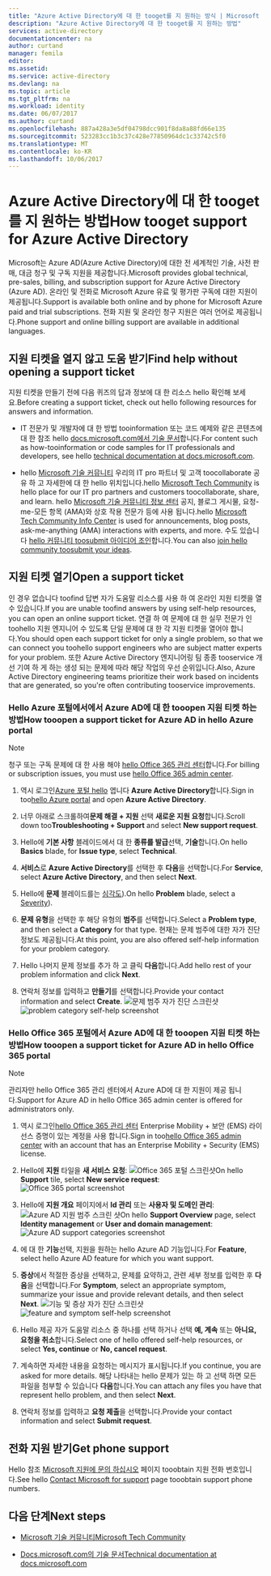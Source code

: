 ```yaml
---
title: "Azure Active Directory에 대 한 tooget를 지 원하는 방식 | Microsoft Docs"
description: "Azure Active Directory에 대 한 tooget를 지 원하는 방법"
services: active-directory
documentationcenter: na
author: curtand
manager: femila
editor: 
ms.assetid: 
ms.service: active-directory
ms.devlang: na
ms.topic: article
ms.tgt_pltfrm: na
ms.workload: identity
ms.date: 06/07/2017
ms.author: curtand
ms.openlocfilehash: 887a428a3e5df04798dcc901f8da8a88fd66e135
ms.sourcegitcommit: 523283cc1b3c37c428e77850964dc1c33742c5f0
ms.translationtype: MT
ms.contentlocale: ko-KR
ms.lasthandoff: 10/06/2017
---
```

# <a name="how-tooget-support-for-azure-active-directory"></a><span data-ttu-id="8af37-103">Azure Active Directory에 대 한 tooget를 지 원하는 방법</span><span class="sxs-lookup"><span data-stu-id="8af37-103">How tooget support for Azure Active Directory</span></span>


<span data-ttu-id="8af37-104">Microsoft는 Azure AD(Azure Active Directory)에 대한 전 세계적인 기술, 사전 판매, 대금 청구 및 구독 지원을 제공합니다.</span><span class="sxs-lookup"><span data-stu-id="8af37-104">Microsoft provides global technical, pre-sales, billing, and subscription support for Azure Active Directory (Azure AD).</span></span> <span data-ttu-id="8af37-105">온라인 및 전화로 Microsoft Azure 유료 및 평가판 구독에 대한 지원이 제공됩니다.</span><span class="sxs-lookup"><span data-stu-id="8af37-105">Support is available both online and by phone for Microsoft Azure paid and trial subscriptions.</span></span> <span data-ttu-id="8af37-106">전화 지원 및 온라인 청구 지원은 여러 언어로 제공됩니다.</span><span class="sxs-lookup"><span data-stu-id="8af37-106">Phone support and online billing support are available in additional languages.</span></span> 

## <a name="find-help-without-opening-a-support-ticket"></a><span data-ttu-id="8af37-107">지원 티켓을 열지 않고 도움 받기</span><span class="sxs-lookup"><span data-stu-id="8af37-107">Find help without opening a support ticket</span></span>

<span data-ttu-id="8af37-108">지원 티켓을 만들기 전에 다음 퀴즈의 답과 정보에 대 한 리소스 hello 확인해 보세요.</span><span class="sxs-lookup"><span data-stu-id="8af37-108">Before creating a support ticket, check out hello following resources for answers and information.</span></span> 

* <span data-ttu-id="8af37-109">IT 전문가 및 개발자에 대 한 방법 tooinformation 또는 코드 예제와 같은 콘텐츠에 대 한 참조 hello [docs.microsoft.com에서 기술 문서](https://docs.microsoft.com/azure/active-directory/)합니다.</span><span class="sxs-lookup"><span data-stu-id="8af37-109">For content such as how-tooinformation or code samples for IT professionals and developers, see hello [technical documentation at docs.microsoft.com](https://docs.microsoft.com/azure/active-directory/).</span></span>

* <span data-ttu-id="8af37-110">hello [Microsoft 기술 커뮤니티](https://techcommunity.microsoft.com/) 우리의 IT pro 파트너 및 고객 toocollaborate 공유 하 고 자세한에 대 한 hello 위치입니다.</span><span class="sxs-lookup"><span data-stu-id="8af37-110">hello [Microsoft Tech Community](https://techcommunity.microsoft.com/) is hello place for our IT pro partners and customers toocollaborate, share, and learn.</span></span> <span data-ttu-id="8af37-111">hello [Microsoft 기술 커뮤니티 정보 센터](https://techcommunity.microsoft.com/t5/Community-Info-Center/ct-p/Community-Info-Center) 공지, 블로그 게시물, 요청-me-모든 항목 (AMA)와 상호 작용 전문가 등에 사용 됩니다.</span><span class="sxs-lookup"><span data-stu-id="8af37-111">hello [Microsoft Tech Community Info Center](https://techcommunity.microsoft.com/t5/Community-Info-Center/ct-p/Community-Info-Center) is used for announcements, blog posts, ask-me-anything (AMA) interactions with experts, and more.</span></span> <span data-ttu-id="8af37-112">수도 있습니다 [hello 커뮤니티 toosubmit 아이디어 조인](https://techcommunity.microsoft.com/t5/Communities/ct-p/communities)합니다.</span><span class="sxs-lookup"><span data-stu-id="8af37-112">You can also [join hello community toosubmit your ideas](https://techcommunity.microsoft.com/t5/Communities/ct-p/communities).</span></span>


## <a name="open-a-support-ticket"></a><span data-ttu-id="8af37-113">지원 티켓 열기</span><span class="sxs-lookup"><span data-stu-id="8af37-113">Open a support ticket</span></span>

<span data-ttu-id="8af37-114">인 경우 없습니다 toofind 답변 자가 도움말 리소스를 사용 하 여 온라인 지원 티켓을 열 수 있습니다.</span><span class="sxs-lookup"><span data-stu-id="8af37-114">If you are unable toofind answers by using self-help resources, you can open an online support ticket.</span></span> <span data-ttu-id="8af37-115">연결 하 여 문제에 대 한 실무 전문가 인 toohello 지원 엔지니어 수 있도록 단일 문제에 대 한 각 지원 티켓을 열어야 합니다.</span><span class="sxs-lookup"><span data-stu-id="8af37-115">You should open each support ticket for only a single problem, so that we can connect you toohello support engineers who are subject matter experts for your problem.</span></span> <span data-ttu-id="8af37-116">또한 Azure Active Directory 엔지니어링 팀 종종 tooservice 개선 기여 하 게 하는 생성 되는 문제에 따라 해당 작업의 우선 순위입니다.</span><span class="sxs-lookup"><span data-stu-id="8af37-116">Also, Azure Active Directory engineering teams prioritize their work based on incidents that are generated, so you're often contributing tooservice improvements.</span></span>

### <a name="how-tooopen-a-support-ticket-for-azure-ad-in-hello-azure-portal"></a><span data-ttu-id="8af37-117">Hello Azure 포털에서에서 Azure AD에 대 한 tooopen 지원 티켓 하는 방법</span><span class="sxs-lookup"><span data-stu-id="8af37-117">How tooopen a support ticket for Azure AD in hello Azure portal</span></span>

> [!NOTE]
> <span data-ttu-id="8af37-118">청구 또는 구독 문제에 대 한 사용 해야 [hello Office 365 관리 센터](https://portal.office.com)합니다.</span><span class="sxs-lookup"><span data-stu-id="8af37-118">For billing or subscription issues, you must use [hello Office 365 admin center](https://portal.office.com).</span></span>
> 

1. <span data-ttu-id="8af37-119">역시 로그인[Azure 포털 hello](https://portal.azure.com) 엽니다 **Azure Active Directory**합니다.</span><span class="sxs-lookup"><span data-stu-id="8af37-119">Sign in too[hello Azure portal](https://portal.azure.com) and open **Azure Active Directory**.</span></span>
   
2. <span data-ttu-id="8af37-120">너무 아래로 스크롤하여**문제 해결 + 지원** 선택 **새로운 지원 요청**합니다.</span><span class="sxs-lookup"><span data-stu-id="8af37-120">Scroll down too**Troubleshooting + Support** and select **New support request**.</span></span>
   
3. <span data-ttu-id="8af37-121">Hello에 **기본 사항** 블레이드에서 대 한 **종류를 발급**선택, **기술**합니다.</span><span class="sxs-lookup"><span data-stu-id="8af37-121">On hello **Basics** blade, for **Issue type**, select **Technical**.</span></span>
   
4. <span data-ttu-id="8af37-122">**서비스**로 **Azure Active Directory**를 선택한 후 **다음**을 선택합니다.</span><span class="sxs-lookup"><span data-stu-id="8af37-122">For **Service**, select **Azure Active Directory**, and then select **Next**.</span></span>

5. <span data-ttu-id="8af37-123">Hello에 **문제** 블레이드를는 [심각도](https://azure.microsoft.com/support/plans/response/)).</span><span class="sxs-lookup"><span data-stu-id="8af37-123">On hello **Problem** blade, select a [Severity](https://azure.microsoft.com/support/plans/response/)).</span></span>
  
6. <span data-ttu-id="8af37-124">**문제 유형**을 선택한 후 해당 유형의 **범주**를 선택합니다.</span><span class="sxs-lookup"><span data-stu-id="8af37-124">Select a **Problem type**, and then select a **Category** for that type.</span></span> <span data-ttu-id="8af37-125">현재는 문제 범주에 대한 자가 진단 정보도 제공됩니다.</span><span class="sxs-lookup"><span data-stu-id="8af37-125">At this point, you are also offered self-help information for your problem category.</span></span>
  
7. <span data-ttu-id="8af37-126">Hello 나머지 문제 정보를 추가 하 고 클릭 **다음**합니다.</span><span class="sxs-lookup"><span data-stu-id="8af37-126">Add hello rest of your problem information and click **Next**.</span></span>
  
8. <span data-ttu-id="8af37-127">연락처 정보를 입력하고 **만들기**를 선택합니다.</span><span class="sxs-lookup"><span data-stu-id="8af37-127">Provide your contact information and select **Create**.</span></span>
  <span data-ttu-id="8af37-128">![문제 범주 자가 진단 스크린샷](./media/active-directory-troubleshooting-support-howto/open-support-ticket.png)</span><span class="sxs-lookup"><span data-stu-id="8af37-128">![problem category self-help screenshot](./media/active-directory-troubleshooting-support-howto/open-support-ticket.png)</span></span>

### <a name="how-tooopen-a-support-ticket-for-azure-ad-in-hello-office-365-portal"></a><span data-ttu-id="8af37-129">Hello Office 365 포털에서 Azure AD에 대 한 tooopen 지원 티켓 하는 방법</span><span class="sxs-lookup"><span data-stu-id="8af37-129">How tooopen a support ticket for Azure AD in hello Office 365 portal</span></span>

> [!NOTE]
> <span data-ttu-id="8af37-130">관리자만 hello Office 365 관리 센터에서 Azure AD에 대 한 지원이 제공 됩니다.</span><span class="sxs-lookup"><span data-stu-id="8af37-130">Support for Azure AD in hello Office 365 admin center is offered for administrators only.</span></span>
> 

1. <span data-ttu-id="8af37-131">역시 로그인[hello Office 365 관리 센터](https://portal.office.com) Enterprise Mobility + 보안 (EMS) 라이선스 증명이 있는 계정을 사용 합니다.</span><span class="sxs-lookup"><span data-stu-id="8af37-131">Sign in too[hello Office 365 admin center](https://portal.office.com) with an account that has an Enterprise Mobility + Security (EMS) license.</span></span>

2. <span data-ttu-id="8af37-132">Hello에 **지원** 타일을 **새 서비스 요청**: ![Office 365 포털 스크린샷](./media/active-directory-troubleshooting-support-howto/office-portal.png)</span><span class="sxs-lookup"><span data-stu-id="8af37-132">On hello **Support** tile, select **New service request**: ![Office 365 portal screenshot](./media/active-directory-troubleshooting-support-howto/office-portal.png)</span></span>

3. <span data-ttu-id="8af37-133">Hello에 **지원 개요** 페이지에서 **Id 관리** 또는 **사용자 및 도메인 관리**: ![Azure AD 지원 범주 스크린 샷](./media/active-directory-troubleshooting-support-howto/select-identity.png)</span><span class="sxs-lookup"><span data-stu-id="8af37-133">On hello **Support Overview** page, select **Identity management** or **User and domain management**: ![Azure AD support categories screenshot](./media/active-directory-troubleshooting-support-howto/select-identity.png)</span></span>

4. <span data-ttu-id="8af37-134">에 대 한 **기능**선택, 지원을 원하는 hello Azure AD 기능입니다.</span><span class="sxs-lookup"><span data-stu-id="8af37-134">For **Feature**, select hello Azure AD feature for which you want support.</span></span>

5. <span data-ttu-id="8af37-135">**증상**에서 적절한 증상을 선택하고, 문제를 요약하고, 관련 세부 정보를 입력한 후 **다음**을 선택합니다.</span><span class="sxs-lookup"><span data-stu-id="8af37-135">For **Symptom**, select an appropriate symptom, summarize your issue and provide relevant details, and then select **Next**.</span></span>
  <span data-ttu-id="8af37-136">![기능 및 증상 자가 진단 스크린샷](./media/active-directory-troubleshooting-support-howto/open-service-request.png)</span><span class="sxs-lookup"><span data-stu-id="8af37-136">![feature and symptom self-help screenshot](./media/active-directory-troubleshooting-support-howto/open-service-request.png)</span></span>

6. <span data-ttu-id="8af37-137">Hello 제공 자가 도움말 리소스 중 하나를 선택 하거나 선택 **예, 계속** 또는 **아니요, 요청을 취소**합니다.</span><span class="sxs-lookup"><span data-stu-id="8af37-137">Select one of hello offered self-help resources, or select **Yes, continue** or **No, cancel request**.</span></span>

7. <span data-ttu-id="8af37-138">계속하면 자세한 내용을 요청하는 메시지가 표시됩니다.</span><span class="sxs-lookup"><span data-stu-id="8af37-138">If you continue, you are asked for more details.</span></span> <span data-ttu-id="8af37-139">해당 나타내는 hello 문제가 있는 하 고 선택 하면 모든 파일을 첨부할 수 있습니다 **다음**합니다.</span><span class="sxs-lookup"><span data-stu-id="8af37-139">You can attach any files you have that represent hello problem, and then select **Next**.</span></span>

8. <span data-ttu-id="8af37-140">연락처 정보를 입력하고 **요청 제출**을 선택합니다.</span><span class="sxs-lookup"><span data-stu-id="8af37-140">Provide your contact information and select **Submit request**.</span></span>

## <a name="get-phone-support"></a><span data-ttu-id="8af37-141">전화 지원 받기</span><span class="sxs-lookup"><span data-stu-id="8af37-141">Get phone support</span></span>

<span data-ttu-id="8af37-142">Hello 참조 [Microsoft 지원에 문의 하십시오](https://portal.office.com/Support/ContactUs.aspx) 페이지 tooobtain 지원 전화 번호입니다.</span><span class="sxs-lookup"><span data-stu-id="8af37-142">See hello [Contact Microsoft for support](https://portal.office.com/Support/ContactUs.aspx) page tooobtain support phone numbers.</span></span>

##  <a name="next-steps"></a><span data-ttu-id="8af37-143">다음 단계</span><span class="sxs-lookup"><span data-stu-id="8af37-143">Next steps</span></span>

* [<span data-ttu-id="8af37-144">Microsoft 기술 커뮤니티</span><span class="sxs-lookup"><span data-stu-id="8af37-144">Microsoft Tech Community</span></span>](https://techcommunity.microsoft.com/)

* [<span data-ttu-id="8af37-145">Docs.microsoft.com의 기술 문서</span><span class="sxs-lookup"><span data-stu-id="8af37-145">Technical documentation at docs.microsoft.com</span></span>](https://docs.microsoft.com/azure/active-directory/)
